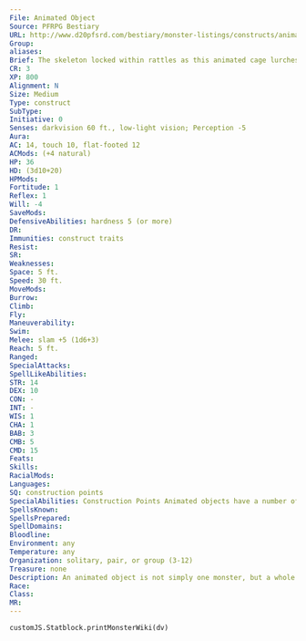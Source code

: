 ```yaml
---
File: Animated Object
Source: PFRPG Bestiary
URL: http://www.d20pfsrd.com/bestiary/monster-listings/constructs/animated-object
Group: 
aliases: 
Brief: The skeleton locked within rattles as this animated cage lurches forward on chain legs in search of new prisoners.
CR: 3
XP: 800
Alignment: N
Size: Medium
Type: construct
SubType: 
Initiative: 0
Senses: darkvision 60 ft., low-light vision; Perception -5
Aura: 
AC: 14, touch 10, flat-footed 12
ACMods: (+4 natural)
HP: 36
HD: (3d10+20)
HPMods: 
Fortitude: 1
Reflex: 1
Will: -4
SaveMods: 
DefensiveAbilities: hardness 5 (or more)
DR: 
Immunities: construct traits
Resist: 
SR: 
Weaknesses: 
Space: 5 ft.
Speed: 30 ft.
MoveMods: 
Burrow: 
Climb: 
Fly: 
Maneuverability: 
Swim: 
Melee: slam +5 (1d6+3)
Reach: 5 ft.
Ranged: 
SpecialAttacks: 
SpellLikeAbilities: 
STR: 14
DEX: 10
CON: -
INT: -
WIS: 1
CHA: 1
BAB: 3
CMB: 5
CMD: 15
Feats: 
Skills: 
RacialMods: 
Languages: 
SQ: construction points
SpecialAbilities: Construction Points Animated objects have a number of Construction Points used to purchase abilities and defenses in addition to those presented above. A medium animated object has 2 CP; differently sized objects have CP totals as detailed on the size chart on this page. If an animated object spends more CP than its size category would allow, its CR increases by 1 (minimum of +1) for every 2 additional CP spent. Additional Attack (Ex, 1 CP): Gains an additional slam attack. Additional Movement (Ex, 1 CP): Gains a new mode of movement (burrow, climb, fly [clumsy], or swim) at a speed equal to its base speed. Constrict (Ex, 1 CP): Gains constrict with its slam attacks (the object must have grab before it can take this ability). Faster (Ex, 1 CP): One of the object's movement modes increases by +10 ft. Grab (Ex, 1 CP): Gains grab special attack with slam attacks. Metal (Ex, 2 CP): The object is made of common metal. Its hardness increases to 10, and it gains a +2 increase to its natural armor bonus. Mithral objects cost 4 CP, and gain hardness 15 plus a +4 increase to natural armor. Adamantine objects cost 6 CP, gain hardness 20, and receive a +6 increase to natural armor. Stone (Ex, 1 CP): The object is made of stone or crystal. Its hardness increases to 8 and it gains a +1 increase to its natural armor bonus. Trample (Ex, 2 CP): The object gains the trample special attack (see page 305 for damage and save DC).
SpellsKnown: 
SpellsPrepared: 
SpellDomains: 
Bloodline: 
Environment: any
Temperature: any
Organization: solitary, pair, or group (3-12)
Treasure: none
Description: An animated object is not simply one monster, but a whole category. The stats presented here are for a Medium animated object (with 2 CP that have not been spent to gain additional abilities), but any object can become animated, most commonly via the spell animate objects. Permanent animated objects can be built using the Craft Construct feat (see page 314). Unless an animated object uses a Construction Point to be made of another material, all animated objects are made of wood or material of equivalent hardness. Creating an animated object of a different size than Medium can be done simply by adjusting the object's size (and thus adjusting its Strength, Dexterity, natural armor bonus, and size modifier to attack and AC as detailed on page 296) and Hit Dice. Size Sample Object H D CP CR Tiny Candelabra 1d10 1 1/2 Small Chair 2d10+10 1 2 Medium Cage 3d10+20 2 3 Large Statue 4d10+30 3 5 Huge Wagon 7d10+40 4 7 Gargantuan Catapult 10d10+60 5 9 Colossal Ship 13d10+80 6 11
Race: 
Class: 
MR: 
---
```

```dataviewjs
customJS.Statblock.printMonsterWiki(dv)
```
